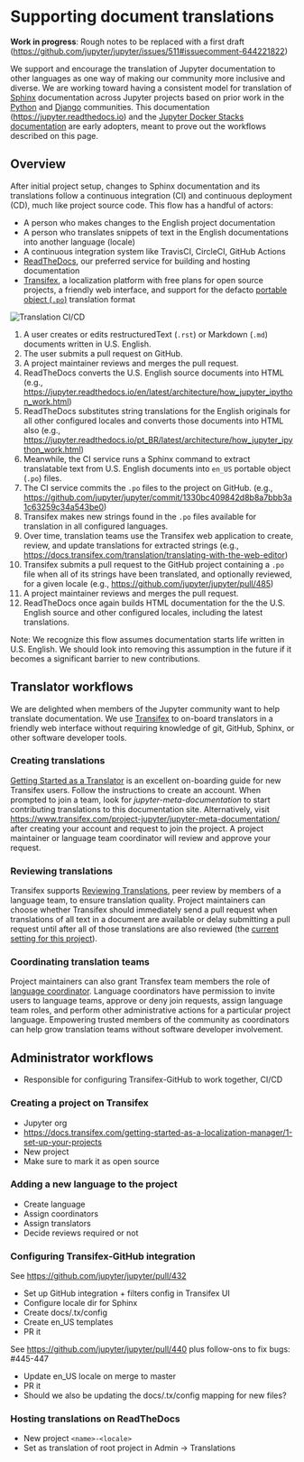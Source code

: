 # Supporting document translations

**Work in progress**: Rough notes to be replaced with a first draft
(https://github.com/jupyter/jupyter/issues/511#issuecomment-644221822)

We support and encourage the translation of Jupyter documentation to other languages as one way of
making our community more inclusive and diverse. We are working toward having a consistent model for
translation of [Sphinx](https://www.sphinx-doc.org/) documentation across Jupyter projects based on
prior work in the [Python](https://python.org) and [Django](https://www.djangoproject.com/)
communities. This documentation (https://jupyter.readthedocs.io) and the
[Jupyter Docker Stacks documentation](https://jupyter-docker-stacks.readthedocs.io/) are early
adopters, meant to prove out the workflows described on this page.

## Overview

After initial project setup, changes to Sphinx documentation and its translations follow a
continuous integration (CI) and continuous deployment (CD), much like project source code. This flow
has a handful of actors:

- A person who makes changes to the English project documentation
- A person who translates snippets of text in the English documentations into another language
  (locale)
- A continuous integration system like TravisCI, CircleCI, GitHub Actions
- [ReadTheDocs](https:/readthedocs.org), our preferred service for building and hosting
  documentation
- [Transifex](https://transifex.com), a localization platform with free plans for open source
  projects, a friendly web interface, and support for the defacto
  [portable object (`.po`)](https://en.wikipedia.org/wiki/Gettext) translation format

![Translation CI/CD](static/translation-ci-cd.png "Diagram of the translation continuous integration
and deployment flow")

1. A user creates or edits restructuredText (`.rst`) or Markdown (`.md`) documents written in U.S.
   English.
2. The user submits a pull request on GitHub.
3. A project maintainer reviews and merges the pull request.
4. ReadTheDocs converts the U.S. English source documents into HTML (e.g.,
   https://jupyter.readthedocs.io/en/latest/architecture/how_jupyter_ipython_work.html)
5. ReadTheDocs substitutes string translations for the English originals for all other configured
   locales and converts those documents into HTML also (e.g.,
   https://jupyter.readthedocs.io/pt_BR/latest/architecture/how_jupyter_ipython_work.html)
6. Meanwhile, the CI service runs a Sphinx command to extract translatable text from U.S. English
   documents into `en_US` portable object (`.po`) files.
7. The CI service commits the `.po` files to the project on GitHub. (e.g.,
   https://github.com/jupyter/jupyter/commit/1330bc409842d8b8a7bbb3a1c63259c34a543be0)
8. Transifex makes new strings found in the `.po` files available for translation in all configured
   languages.
9. Over time, translation teams use the Transifex web application to create, review, and update
   translations for extracted strings (e.g.,
   https://docs.transifex.com/translation/translating-with-the-web-editor)
10. Transifex submits a pull request to the GitHub project containing a `.po` file when all of its
    strings have been translated, and optionally reviewed, for a given locale (e.g.,
    https://github.com/jupyter/jupyter/pull/485)
11. A project maintainer reviews and merges the pull request.
12. ReadTheDocs once again builds HTML documentation for the the U.S. English source and other
    configured locales, including the latest translations.

Note: We recognize this flow assumes documentation starts life written in U.S. English. We should
look into removing this assumption in the future if it becomes a significant barrier to new
contributions.

## Translator workflows

We are delighted when members of the Jupyter community want to help translate documentation. We use
[Transifex](https://transifex.com) to on-board translators in a friendly web interface without
requiring knowledge of git, GitHub, Sphinx, or other software developer tools.

### Creating translations

[Getting Started as a Translator](https://docs.transifex.com/getting-started-1/translators>) is an
excellent on-boarding guide for new Transifex users. Follow the instructions to create an account.
When prompted to join a team, look for _jupyter-meta-documentation_ to start contributing
translations to this documentation site. Alternatively, visit
https://www.transifex.com/project-jupyter/jupyter-meta-documentation/ after creating your account
and request to join the project. A project maintainer or language team coordinator will review and
approve your request.

### Reviewing translations

Transifex supports
[Reviewing Translations](https://docs.transifex.com/translation/reviewing-strings), peer review by
members of a language team, to ensure translation quality. Project maintainers can choose whether
Transifex should immediately send a pull request when translations of all text in a document are
available or delay submitting a pull request until after all of those translations are also reviewed
(the
[current setting for this project](https://github.com/jupyter/jupyter/issues/430#issuecomment-552138547)).

### Coordinating translation teams

Project maintainers can also grant Transfex team members the role of
[language coordinator](https://docs.transifex.com/teams/understanding-user-roles#organization-administrator).
Language coordinators have permission to invite users to language teams, approve or deny join
requests, assign language team roles, and perform other administrative actions for a particular
project language. Empowering trusted members of the community as coordinators can help grow
translation teams without software developer involvement.

## Administrator workflows

- Responsible for configuring Transifex-GitHub to work together, CI/CD

### Creating a project on Transifex

- Jupyter org
- https://docs.transifex.com/getting-started-as-a-localization-manager/1-set-up-your-projects
- New project
- Make sure to mark it as open source

### Adding a new language to the project

- Create language
- Assign coordinators
- Assign translators
- Decide reviews required or not

### Configuring Transifex-GitHub integration

See https://github.com/jupyter/jupyter/pull/432

- Set up GitHub integration + filters config in Transifex UI
- Configure locale dir for Sphinx
- Create docs/.tx/config
- Create en_US templates
- PR it

See https://github.com/jupyter/jupyter/pull/440 plus follow-ons to fix bugs: #445-447

- Update en_US locale on merge to master
- PR it
- Should we also be updating the docs/.tx/config mapping for new files?

### Hosting translations on ReadTheDocs

- New project `<name>-<locale>`
- Set as translation of root project in Admin -> Translations
